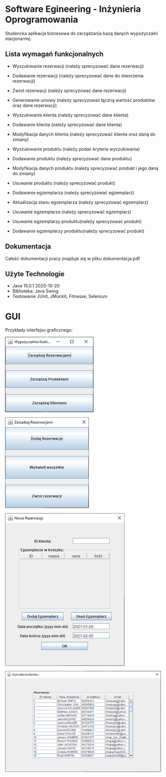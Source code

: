 # Software Egineering - Inżynieria Oprogramowania
Studencka aplikacja biznesowa do zarządzania bazą danych wypożyczalni stacjonarnej. 

## Lista wymagań funkcjonalnych
- Wyszukiwanie rezerwacji (należy sprecyzować dane rezerwacji)
- Dodawanie rezerwacji (należy sprecyzować dane do stworzenia rezerwacji)
- Zwrot rezerwacji (należy sprecyzować dane rezerwacji)
- Generowanie umowy (należy sprecyzować łączną wartość produktów oraz dane rezerwacji)

- Wyszukiwanie klienta (należy sprecyzować dane klienta)
- Dodawanie klienta (należy sprecyzować dane klienta)
- Modyfikacja danych klienta (należy sprecyzować klienta oraz daną do zmiany)

- Wyszukiwanie produktu (należy podać kryteria wyszukiwania)
- Dodawanie produktu (należy sprecyzować dane produktu)
- Modyfikacja danych produktu (należy sprecyzować produkt i jego daną do zmiany)
- Usuwanie produktu (należy sprecyzować produkt)

- Dodawanie egzemplarza (należy sprecyzować egzemplarz)
- Aktualizacja stanu egzemplarza (należy sprecyzować egzemplarz)
- Usuwanie egzemplarza (należy sprecyzować egzemplarz)
- Usuwanie egzemplarzy produktu(należy sprecyzować produkt)
- Dodawanie egzemplarzy produktu(należy sprecyzować produkt)
    
## Dokumentacja
Całość dokumentacji pracy znajduje się w pliku dokumentacja.pdf

## Użyte Technologie
- Java 15.0.1 2020-10-20
- Biblioteka: Java Swing
- Testowanie JUnit, JMockit, Fitnesse, Selenium

# GUI
Przykłady interfejsu graficznego:

![Alt text](/readme-files/main-menu.png?raw=true "Main Menu")

![Alt text](/readme-files/menu-rezerwacje.png?raw=true "Main Menu")

![Alt text](/readme-files/menu-dodaj-rezerwacje.png?raw=true "Main Menu")

![Alt text](/readme-files/menu-wyswietl-klientow.png?raw=true "Main Menu")
